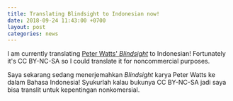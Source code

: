 ```yaml
---
title: Translating Blindsight to Indonesian now!
date: 2018-09-24 11:43:00 +0700
layout: post
categories: news
---
```


I am currently translating [Peter Watts' *Blindsight*](http://rifters.com/real/Blindsight.htm) to Indonesian! Fortunately it's CC BY-NC-SA so I could translate it for noncommercial purposes.

Saya sekarang sedang menerjemahkan *Blindsight* karya Peter Watts ke dalam Bahasa Indonesia! Syukurlah kalau bukunya CC BY-NC-SA jadi saya bisa translit untuk kepentingan nonkomersial.